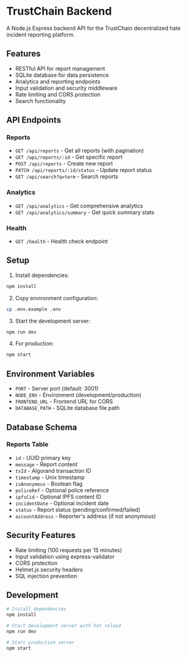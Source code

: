 # TrustChain Backend

A Node.js Express backend API for the TrustChain decentralized hate incident reporting platform.

## Features

- RESTful API for report management
- SQLite database for data persistence
- Analytics and reporting endpoints
- Input validation and security middleware
- Rate limiting and CORS protection
- Search functionality

## API Endpoints

### Reports
- `GET /api/reports` - Get all reports (with pagination)
- `GET /api/reports/:id` - Get specific report
- `POST /api/reports` - Create new report
- `PATCH /api/reports/:id/status` - Update report status
- `GET /api/search?q=term` - Search reports

### Analytics
- `GET /api/analytics` - Get comprehensive analytics
- `GET /api/analytics/summary` - Get quick summary stats

### Health
- `GET /health` - Health check endpoint

## Setup

1. Install dependencies:
```bash
npm install
```

2. Copy environment configuration:
```bash
cp .env.example .env
```

3. Start the development server:
```bash
npm run dev
```

4. For production:
```bash
npm start
```

## Environment Variables

- `PORT` - Server port (default: 3001)
- `NODE_ENV` - Environment (development/production)
- `FRONTEND_URL` - Frontend URL for CORS
- `DATABASE_PATH` - SQLite database file path

## Database Schema

### Reports Table
- `id` - UUID primary key
- `message` - Report content
- `txId` - Algorand transaction ID
- `timestamp` - Unix timestamp
- `isAnonymous` - Boolean flag
- `policeRef` - Optional police reference
- `ipfsCid` - Optional IPFS content ID
- `incidentDate` - Optional incident date
- `status` - Report status (pending/confirmed/failed)
- `accountAddress` - Reporter's address (if not anonymous)

## Security Features

- Rate limiting (100 requests per 15 minutes)
- Input validation using express-validator
- CORS protection
- Helmet.js security headers
- SQL injection prevention

## Development

```bash
# Install dependencies
npm install

# Start development server with hot reload
npm run dev

# Start production server
npm start
```
